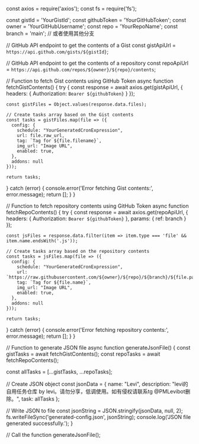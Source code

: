 const axios = require('axios');
const fs = require('fs');

const gistId = 'YourGistId';
const githubToken = 'YourGitHubToken';
const owner = 'YourGitHubUsername';
const repo = 'YourRepoName';
const branch = 'main'; // 或者使用其他分支

// GitHub API endpoint to get the contents of a Gist
const gistApiUrl = `https://api.github.com/gists/${gistId}`;

// GitHub API endpoint to get the contents of a repository
const repoApiUrl = `https://api.github.com/repos/${owner}/${repo}/contents`;

// Function to fetch Gist contents using GitHub Token
async function fetchGistContents() {
  try {
    const response = await axios.get(gistApiUrl, {
      headers: {
        Authorization: `Bearer ${githubToken}`
      }
    });

    const gistFiles = Object.values(response.data.files);

    // Create tasks array based on the Gist contents
    const tasks = gistFiles.map(file => ({
      config: {
        schedule: "YourGeneratedCronExpression",
        url: file.raw_url,
        tag: `Tag for ${file.filename}`,
        img_url: "Image URL",
        enabled: true,
      },
      addons: null
    }));

    return tasks;
  } catch (error) {
    console.error('Error fetching Gist contents:', error.message);
    return [];
  }
}

// Function to fetch repository contents using GitHub Token
async function fetchRepoContents() {
  try {
    const response = await axios.get(repoApiUrl, {
      headers: {
        Authorization: `Bearer ${githubToken}`
      },
      params: {
        ref: branch
      }
    });

    const jsFiles = response.data.filter(item => item.type === 'file' && item.name.endsWith('.js'));

    // Create tasks array based on the repository contents
    const tasks = jsFiles.map(file => ({
      config: {
        schedule: "YourGeneratedCronExpression",
        url: `https://raw.githubusercontent.com/${owner}/${repo}/${branch}/${file.path}`,
        tag: `Tag for ${file.name}`,
        img_url: "Image URL",
        enabled: true,
      },
      addons: null
    }));

    return tasks;
  } catch (error) {
    console.error('Error fetching repository contents:', error.message);
    return [];
  }
}

// Function to generate JSON file
async function generateJsonFile() {
  const gistTasks = await fetchGistContents();
  const repoTasks = await fetchRepoContents();

  const allTasks = [...gistTasks, ...repoTasks];

  // Create JSON object
  const jsonData = {
    name: "Levi",
    description: "levi的自用任务仓库 by levi。请勿分享，低调使用。如有侵权请联系tg @PMLevibot删除。",
    task: allTasks
  };

  // Write JSON to file
  const jsonString = JSON.stringify(jsonData, null, 2);
  fs.writeFileSync('generated-config.json', jsonString);
  console.log('JSON file generated successfully.');
}

// Call the function
generateJsonFile();

